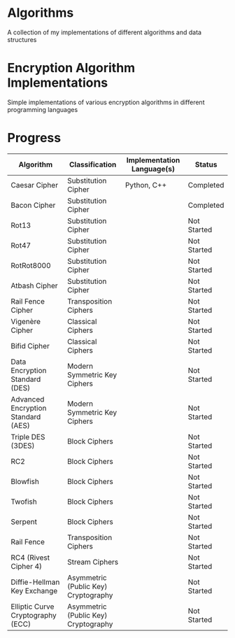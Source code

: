 # Algorithms
A collection of my implementations of different algorithms and data structures
# Encryption Algorithm Implementations

Simple implementations of various encryption algorithms in different programming languages

# Progress

| Algorithm     | Classification      | Implementation Language(s) | Status    |
| ------------- | ------------------- | -------------------------- | --------- |
| Caesar Cipher | Substitution Cipher | Python, C++                     | Completed |
| Bacon Cipher  | Substitution Cipher |                            | Completed |
| Rot13 | Substitution Cipher | | Not Started |
| Rot47 | Substitution Cipher | | Not Started |
| RotRot8000 | Substitution Cipher | | Not Started |
| Atbash Cipher | Substitution Cipher | | Not Started |
| Rail Fence Cipher | Transposition Ciphers | | Not Started |
| Vigenère Cipher | Classical Ciphers | | Not Started |
| Bifid Cipher | Classical Ciphers | | Not Started |
| Data Encryption Standard (DES) | Modern Symmetric Key Ciphers | | Not Started |
| Advanced Encryption Standard (AES) | Modern Symmetric Key Ciphers | | Not Started |
| Triple DES (3DES) | Block Ciphers | | Not Started |
| RC2 | Block Ciphers | | Not Started |
| Blowfish | Block Ciphers | | Not Started |
| Twofish | Block Ciphers | | Not Started |
| Serpent | Block Ciphers | | Not Started |
| Rail Fence | Transposition Ciphers | | Not Started |
| RC4 (Rivest Cipher 4) | Stream Ciphers | | Not Started |
| Diffie-Hellman Key Exchange | Asymmetric (Public Key) Cryptography | | Not Started |
| Elliptic Curve Cryptography (ECC) | Asymmetric (Public Key) Cryptography | | Not Started |
